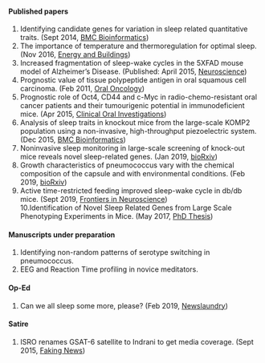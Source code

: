
#### **Published papers**
1. Identifying candidate genes for variation in sleep related quantitative traits. (Sept 2014, [BMC Bioinformatics](https://bmcbioinformatics.biomedcentral.com/articles/10.1186/1471-2105-15-S10-P13)) 
2. The importance of temperature and thermoregulation for optimal sleep. (Nov 2016, [Energy and Buildings](https://www.sciencedirect.com/science/article/pii/S0378778816308209))
3. Increased fragmentation of sleep-wake cycles in the 5XFAD mouse model of Alzheimer’s Disease. (Published: April 2015, [Neuroscience](https://www.sciencedirect.com/science/article/pii/S0306452215000901))
4. Prognostic value of tissue polypeptide antigen in oral squamous cell carcinoma. (Feb 2011, [Oral Oncology](https://www.sciencedirect.com/science/article/pii/S1368837510003519))
5. Prognostic role of Oct4, CD44 and c-Myc in radio-chemo-resistant oral cancer patients and their tumourigenic potential in immunodeficient mice. (Apr 2015, [Clinical Oral Investigations](https://link.springer.com/article/10.1007/s00784-015-1476-6))
6. Analysis of sleep traits in knockout mice from the large-scale KOMP2 population using a non-invasive, high-throughput piezoelectric system. (Dec 2015, [BMC Bioinformatics](https://bmcbioinformatics.biomedcentral.com/articles/10.1186/1471-2105-16-S15-P15))
7. Noninvasive sleep monitoring in large-scale screening of knock-out mice reveals novel sleep-related genes. (Jan 2019, [bioRxiv](https://www.biorxiv.org/content/10.1101/517680v1))
8. Growth characteristics of pneumococcus vary with the chemical composition of the capsule and with environmental conditions. (Feb 2019, [bioRxiv](https://www.biorxiv.org/content/10.1101/416040v2))
9. Active time-restricted feeding improved sleep-wake cycle in db/db mice. (Sept 2019, [Frontiers in Neuroscience](https://www.frontiersin.org/articles/10.3389/fnins.2019.00969/abstract))  
10.Identification of Novel Sleep Related Genes from Large Scale Phenotyping Experiments in Mice. (May 2017, [PhD Thesis](https://uknowledge.uky.edu/cgi/viewcontent.cgi?article=1042&context=biology_etds))

#### **Manuscripts under preparation**
1. Identifying non-random patterns of serotype switching in pneumococcus.
2. EEG and Reaction Time profiling in novice meditators.

#### **Op-Ed**
1. Can we all sleep some more, please? (Feb 2019, [Newslaundry](https://www.newslaundry.com/2019/02/20/sleep-deprivation-reduces-productivity))

#### **Satire**
1. ISRO renames GSAT-6 satellite to Indrani to get media coverage. (Sept 2015, [Faking News](http://my.fakingnews.com/technology/isro-renames-gsat-6-satellite-to-indrani-to-get-media-coverage-11157))
